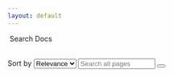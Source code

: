 ```yaml
---
layout: default
---
```


<div id="home-search" class="container">

  <span id="search">
    <p><i class="glyphicon glyphicon-search"></i> &nbsp;Search Docs</p>
  </span>
  <br/>

  <form role="search" action="{{ site.baseurl }}/search/index.html" id="site_search">
    <div class="input-group" id="search-container">
      <label for="sort-by">Sort by</label>
      <select name="sort-by" id="sort-by" class="browser-default">
        <option value="relevance">Relevance</option>
        <option value="date">Date</option>
      </select>
      <input type="text" class="form-control" size="16px" name="query" placeholder="Search all pages" id="search_box">
      <span class="input-group-btn">
        <button type="submit" class="btn btn-default">
          <i class="glyphicon glyphicon-remove" style="color:#777"></i>
        </button>
      </span>
    </div>
  </form>

  <br/><br/>

  <div id="search_results"></div>
</div>